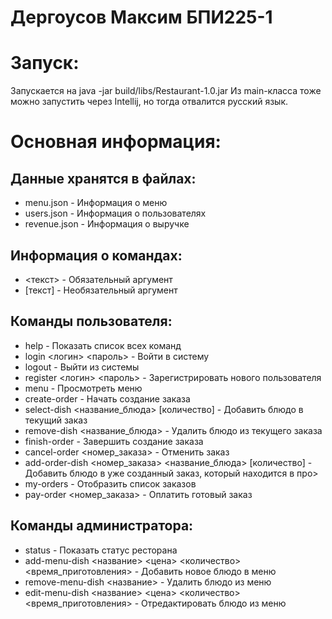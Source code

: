# Дергоусов Максим БПИ225-1

# Запуск:
Запускается на java -jar build/libs/Restaurant-1.0.jar
Из main-класса тоже можно запустить через Intellij, но тогда отвалится русский язык.

# Основная информация:
## Данные хранятся в файлах:
- menu.json - Информация о меню
- users.json - Информация о пользователях
- revenue.json - Информация о выручке

## Информация о командах:
- <текст> - Обязательный аргумент
- [текст] - Необязательный аргумент

## Команды пользователя:
- help - Показать список всех команд
- login <логин> <пароль> - Войти в систему
- logout - Выйти из системы
- register <логин> <пароль> - Зарегистрировать нового пользователя
- menu - Просмотреть меню
- create-order - Начать создание заказа
- select-dish <название_блюда> [количество] - Добавить блюдо в текущий заказ
- remove-dish <название_блюда> - Удалить блюдо из текущего заказа
- finish-order - Завершить создание заказа
- cancel-order <номер_заказа> - Отменить заказ
- add-order-dish <номер_заказа> <название_блюда> [количество] - Добавить блюдо в уже созданный заказ, который находится в про>
- my-orders - Отобразить список заказов
- pay-order <номер_заказа> - Оплатить готовый заказ

## Команды администратора:
- status - Показать статус ресторана
- add-menu-dish <название> <цена> <количество> <время_приготовления> - Добавить новое блюдо в меню
- remove-menu-dish <название> - Удалить блюдо из меню
- edit-menu-dish <название> <цена> <количество> <время_приготовления> - Отредактировать блюдо из меню
